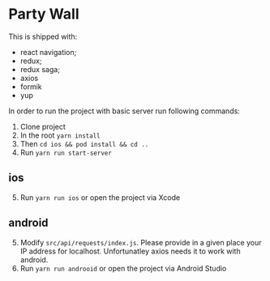 # Party Wall

This is shipped with:
 - react navigation;
 - redux;
 - redux saga;
 - axios
 - formik
 - yup

In order to run the project with basic server run following commands:

1. Clone project
2. In the root `yarn install`
3. Then `cd ios && pod install && cd ..`
4. Run `yarn run start-server`

## ios

5. Run `yarn run ios` or open the project via Xcode

## android

5. Modify `src/api/requests/index.js`. Please provide in a given place your IP address for localhost. Unfortunatley axios needs it to work with android.
6. Run `yarn run androoid` or open the project via Android Studio
